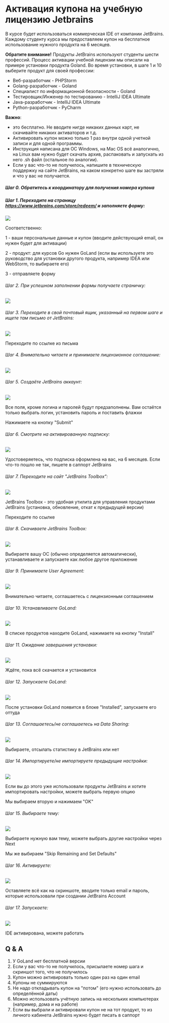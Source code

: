 # Активация купона на учебную лицензию Jetbrains

В курсе будет использоваться коммерческая IDE от компании JetBrains. Каждому студенту курса мы предоставляем купон на бесплатное использование нужного продукта на 6 месяцев.

**Обратите внимание!** Продукты JetBrains используют студенты шести профессий. Процесс активации учебной лицензии мы описали на примере установки продукта Goland. Во время установки, в шаге 1 и 10 выберите продукт для своей профессии:
* Веб-разработчик - PHPStorm
* Golang-разработчик - Goland
* Специалист по информационной безопасности - Goland
* Тестировщик/Инженер по тестированию - IntelliJ IDEA Ultimate
* Java-разработчик - IntelliJ IDEA Ultimate
* Python-разработчик - PyCharm

**Важно**: 
* это бесплатно. Не вводите нигде никаких данных карт, не скачивайте никаких активаторов и т.д.
* Активировать купон можно только 1 раз внутри одной учетной записи и для одной программы.
* Инструкция написана для ОС Windows, на Mac OS всё аналогично, на Linux вам нужно будет скачать архив, распаковать и запускать из него .sh файл (остальное по аналогии).
* Если у вас что-то не получилось, напишите в техническую поддержку на сайте JetBrains, на каком конкретно шаге вы застряли и что у вас не получается.

##### Шаг 0. Обратитесь к координатору для получения номера купона

##### Шаг 1. Переходите на страницу https://www.jetbrains.com/store/redeem/ и заполняете форму:

![](pic/step1.png)

Соответственно:

1 - ваши персональные данные и купон (вводите действующий email, он нужен будет для активации)

2 - продукт: для курсов Go нужен GoLand (если вы используете это руководство для установки другого продукта, например IDEA или WebStorm, то выбираете его)

3 - отправляете форму

###### Шаг 2. При успешном заполнении формы получаете страничку:

![](pic/step2.png)

###### Шаг 3. Переходите в свой почтовый ящик, указанный на первом шаге и ищете там письмо от JetBrains:

![](pic/step3.png)

Переходите по ссылке из письма

###### Шаг 4. Внимательно читаете и принимаете лицензионное соглашение:

![](pic/step4.png)

###### Шаг 5. Создаёте JetBrains аккаунт:

![](pic/step5.png)

Все поля, кроме логина и паролей будут предзаполнены. Вам остаётся только выбрать логин, установить пароль и поставить флажки

Нажимаете на кнопку "Submit"

###### Шаг 6. Смотрите на активированную подписку:

![](pic/step6.png)

Удостоверяетесь, что подписка оформлена на вас, на 6 месяцев. Если что-то пошло не так, пишете в саппорт JetBrains

###### Шаг 7. Переходите на сайт "JetBrains Toolbox":

![](pic/step7.png)

JetBrains Toolbox - это удобная утилита для управления продуктами JetBrains (установка, обновление, откат к предыдущей версии)

Переходите по ссылке

###### Шаг 8. Скачиваете JetBrains Toolbox:

![](pic/step8.png)

Выбираете вашу ОС (обычно определяется автоматически), устанавливаете и запускаете как любое другое приложение

###### Шаг 9. Принимаете User Agreement:

![](pic/step9.png)

Внимательно читаете, соглашаетесь с лицензионным соглашением

###### Шаг 10. Устанавливаете GoLand:

![](pic/step10.png)

В списке продуктов находите GoLand, нажимаете на кнопку "Install"

###### Шаг 11. Ожидание завершения установки:

![](pic/step11.png)

Ждёте, пока всё скачается и установится

###### Шаг 12. Запускаете GoLand:

![](pic/step12.png)

После установки GoLand появится в блоке "Installed", запускаете его оттуда

###### Шаг 13. Соглашаетесь/не соглашаетесь на Data Sharing:

![](pic/step13.png)

Выбираете, отсылать статистику в JetBrains или нет

###### Шаг 14. Импортируете/не импортируете предыдущие настройки:

![](pic/step14.png)

Если вы до этого уже использовали продукты JetBrains и хотите импортировать настройки, можете выбрать первую опцию

Мы выбираем вторую и нажимаем "OK"

###### Шаг 15. Выбираете тему:

![](pic/step15.png)

Выбираете нужную вам тему, можете выбрать другие настройки через Next

Мы же выбираем "Skip Remaining and Set Defaults"

###### Шаг 16. Активируете:

![](pic/step16.png)

Оставляете всё как на скриншоте, вводите только email и пароль, которые использовали при создании JetBrains Account

###### Шаг 17. Запускаете:

![](pic/step17.png)

IDE активирована, можете работать

## Q & A

1. У GoLand нет бесплатной версии
1. Если у вас что-то не получилось, присылаете номер шага и скриншот того, что не получилось
1. Купон можно активировать только один раз на один email
1. Купоны не суммируются
1. Не надо откладывать купон на "потом" (его нужно использовать до определённой даты)
1. Можно использовать учётную запись на нескольких компьютерах (например, дома и на работе)
1. Если вы выбрали и активировали купон не на тот продукт, то из личного кабинета JetBrains нужно будет писать в саппорт

